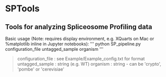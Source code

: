 # SPTools
## Tools for analyzing Spliceosome Profiling data

Basic usage (Note: requires display environment, e.g. XQuarts on Mac or %matplotlib inline in Jupyter notebooks):
'''
python SP_pipeline.py configuration_file untagged_sample organism
'''
>configuration_file : see Example/Example_config.txt for format
>untagged_sample : string (e.g. WT)
>organism : string - can be 'crypto', 'pombe' or 'cerevisiae'
    
